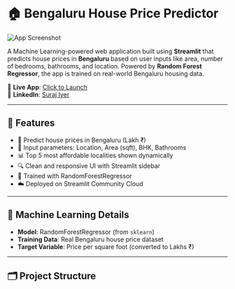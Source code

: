 # 🏠 Bengaluru House Price Predictor

![App Screenshot](screenshot.png)

A Machine Learning-powered web application built using **Streamlit** that predicts house prices in **Bengaluru** based on user inputs like area, number of bedrooms, bathrooms, and location. Powered by **Random Forest Regressor**, the app is trained on real-world Bengaluru housing data.

🔗 **Live App**: [Click to Launch](https://suraj-iyer-bengaluru-house-price-app.streamlit.app/)  
🔗 **LinkedIn**: [Suraj Iyer](https://www.linkedin.com/in/suraj-iyer-805599266/)

---

## 🚀 Features

- 🎯 Predict house prices in Bengaluru (Lakh ₹)
- 📍 Input parameters: Location, Area (sqft), BHK, Bathrooms
- 📊 Top 5 most affordable localities shown dynamically
- 🔍 Clean and responsive UI with Streamlit sidebar
- 🧠 Trained with RandomForestRegressor
- ☁️ Deployed on Streamlit Community Cloud

---

## 🧠 Machine Learning Details

- **Model**: RandomForestRegressor (from `sklearn`)
- **Training Data**: Real Bengaluru house price dataset
- **Target Variable**: Price per square foot (converted to Lakhs ₹)

---

## 🗂️ Project Structure

